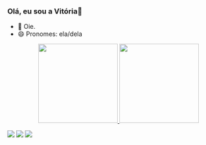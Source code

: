 ### Olá, eu sou a Vitória👋

<!--
**vitoriiia/vitoriiia** is a ✨ _special_ ✨ repository because its `README.md` (this file) appears on your GitHub profile.
-->

- 🌱 Oie.
- 😄 Pronomes: ela/dela

<div align="center">
  <a href="https://github.com/vitoriiia">
  <img height="180em" src="https://github-readme-stats.vercel.app/api?username=vitoriiia&show_icons=true&theme=panda&include_all_commits=true&count_private=true"/>
  <img height="180em" src="https://github-readme-stats.vercel.app/api/top-langs/?username=vitoriia&layout=compact&langs_count=7&theme=panda"/>

  </div> 
 
  <a href="https://instagram.com/vivickp" target="_blank"><img src="https://img.shields.io/badge/-Instagram-%23E4405F?style=for-the-badge&logo=instagram&logoColor=white" target="_blank"></a>
  <a href = "mailto:codevitoria@gmail.com"><img src="https://img.shields.io/badge/-Gmail-%23333?style=for-the-badge&logo=gmail&logoColor=white" target="_blank"></a>
  <a href="https://www.linkedin.com/in/vit%C3%B3ria-pereira-843884143/" target="_blank"><img src="https://img.shields.io/badge/-LinkedIn-%230077B5?style=for-the-badge&logo=linkedin&logoColor=white" target="_blank"></a> 
 

 
